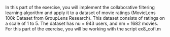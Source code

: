 In this part of the exercise, you will implement the collaborative filtering learning algorithm and apply it to a dataset of movie
ratings (MovieLens 100k Dataset from GroupLens Research). This dataset consists of ratings on a scale of 1 to 5. The dataset has nu = 943 users, and
nm = 1682 movies. For this part of the exercise, you will be working with the script ex8_cofi.m


